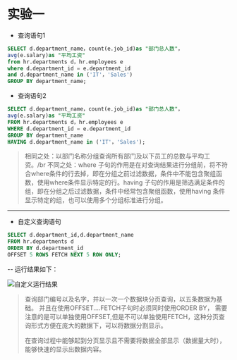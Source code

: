 # 实验一 #

* 查询语句1
```sql
SELECT d.department_name，count(e.job_id)as "部门总人数"，
avg(e.salary)as "平均工资"
from hr.departments d，hr.employees e
where d.department_id = e.department_id
and d.department_name in ('IT'，'Sales')
GROUP BY department_name;
```

* 查询语句2
```sql
SELECT d.department_name，count(e.job_id)as "部门总人数"，
avg(e.salary)as "平均工资"
FROM hr.departments d，hr.employees e
WHERE d.department_id = e.department_id
GROUP BY department_name
HAVING d.department_name in ('IT'，'Sales');
```
>相同之处：以部门名称分组查询所有部门及以下员工的总数与平均工资。/br
>不同之处：where 子句的作用是在对查询结果进行分组前，将不符合where条件的行去掉，即在分组之前过滤数据，条件中不能包含聚组函数，使用where条件显示特定的行。having 子句的作用是筛选满足条件的组，即在分组之后过滤数据，条件中经常包含聚组函数，使用having 条件显示特定的组，也可以使用多个分组标准进行分组。
***
* 自定义查询语句
```sql
SELECT d.department_id,d.department_name 
FROM hr.departments d 
ORDER BY d.department_id 
OFFSET 5 ROWS FETCH NEXT 5 ROW ONLY;
```
-- 运行结果如下：

![自定义运行结果](https://github.com/sunsky0c/Oracle/raw/master/tu.png)

>查询部门编号以及名字，并以一次一个数据块分页查询，以五条数据为基础。
>并且在使用OFFSET....FETCH子句时必须同时使用ORDER BY，
>需要注意的是可以单独使用OFFSET,但是不可以单独使用FETCH，这种分页查询形式方便在庞大的数据下，可以将数据分割显示。
>
>在查询过程中能够起到分页显示且不需要将数据全部显示（数据量大时），能够快速的显示出数据内容。

